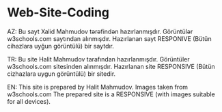# Web-Site-Coding

AZ:
Bu sayt Xalid Mahmudov tərəfindən hazırlanmışdır.
Görüntülər w3schools.com saytından alınmışdır.
Hazırlanan sayt RESPONIVE (Bütün cihazlara uyğun görüntülü) bir saytdır.

TR:
Bu site Halit Mahmudov tarafından hazırlanmışdır.
Görüntüler w3schools.com sitesinden alınmışdır.
Hazırlanan site RESPONSIVE (Bütün cizhazlara uygun görüntülü) bir sitedir.

EN:
This site is prepared by Halit Mahmudov.
Images taken from w3schools.com
The prepared site is a RESPONSIVE (with images suitable for all devices).

